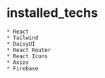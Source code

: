 # installed_techs

    * React
    * Tailwind
    * DaisyUI
    * React Router
    * React Icons
    * Axios
    * Firebase
